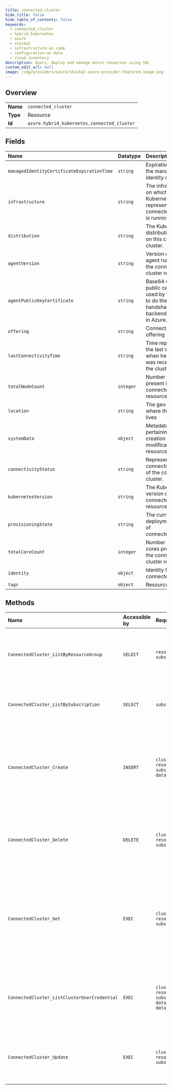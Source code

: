 ```yaml
---
title: connected_cluster
hide_title: false
hide_table_of_contents: false
keywords:
  - connected_cluster
  - hybrid_kubernetes
  - azure    
  - stackql
  - infrastructure-as-code
  - configuration-as-data
  - cloud inventory
description: Query, deploy and manage Azure resources using SQL
custom_edit_url: null
image: /img/providers/azure/stackql-azure-provider-featured-image.png
---
```

  
    

## Overview
<table><tbody>
<tr><td><b>Name</b></td><td><code>connected_cluster</code></td></tr>
<tr><td><b>Type</b></td><td>Resource</td></tr>
<tr><td><b>Id</b></td><td><code>azure.hybrid_kubernetes.connected_cluster</code></td></tr>
</tbody></table>

## Fields
| Name | Datatype | Description |
|:-----|:---------|:------------|
| `managedIdentityCertificateExpirationTime` | `string` | Expiration time of the managed identity certificate |
| `infrastructure` | `string` | The infrastructure on which the Kubernetes cluster represented by this connected cluster is running on. |
| `distribution` | `string` | The Kubernetes distribution running on this connected cluster. |
| `agentVersion` | `string` | Version of the agent running on the connected cluster resource |
| `agentPublicKeyCertificate` | `string` | Base64 encoded public certificate used by the agent to do the initial handshake to the backend services in Azure. |
| `offering` | `string` | Connected cluster offering |
| `lastConnectivityTime` | `string` | Time representing the last instance when heart beat was received from the cluster |
| `totalNodeCount` | `integer` | Number of nodes present in the connected cluster resource |
| `location` | `string` | The geo-location where the resource lives |
| `systemData` | `object` | Metadata pertaining to creation and last modification of the resource. |
| `connectivityStatus` | `string` | Represents the connectivity status of the connected cluster. |
| `kubernetesVersion` | `string` | The Kubernetes version of the connected cluster resource |
| `provisioningState` | `string` | The current deployment state of connectedClusters. |
| `totalCoreCount` | `integer` | Number of CPU cores present in the connected cluster resource |
| `identity` | `object` | Identity for the connected cluster. |
| `tags` | `object` | Resource tags. |
## Methods
| Name | Accessible by | Required Params | Description |
|:-----|:--------------|:----------------|:------------|
| `ConnectedCluster_ListByResourceGroup` | `SELECT` | `resourceGroupName, subscriptionId` | API to enumerate registered connected K8s clusters under a Resource Group |
| `ConnectedCluster_ListBySubscription` | `SELECT` | `subscriptionId` | API to enumerate registered connected K8s clusters under a Subscription |
| `ConnectedCluster_Create` | `INSERT` | `clusterName, resourceGroupName, subscriptionId, data__identity` | API to register a new Kubernetes cluster and create a tracked resource in Azure Resource Manager (ARM). |
| `ConnectedCluster_Delete` | `DELETE` | `clusterName, resourceGroupName, subscriptionId` | Delete a connected cluster, removing the tracked resource in Azure Resource Manager (ARM). |
| `ConnectedCluster_Get` | `EXEC` | `clusterName, resourceGroupName, subscriptionId` | Returns the properties of the specified connected cluster, including name, identity, properties, and additional cluster details. |
| `ConnectedCluster_ListClusterUserCredential` | `EXEC` | `clusterName, resourceGroupName, subscriptionId, data__authenticationMethod, data__clientProxy` | Gets cluster user credentials of the connected cluster with a specified resource group and name. |
| `ConnectedCluster_Update` | `EXEC` | `clusterName, resourceGroupName, subscriptionId` | API to update certain properties of the connected cluster resource |
